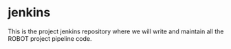 # jenkins
This is the project jenkins repository where we will write and maintain all the ROBOT project pipeline code.